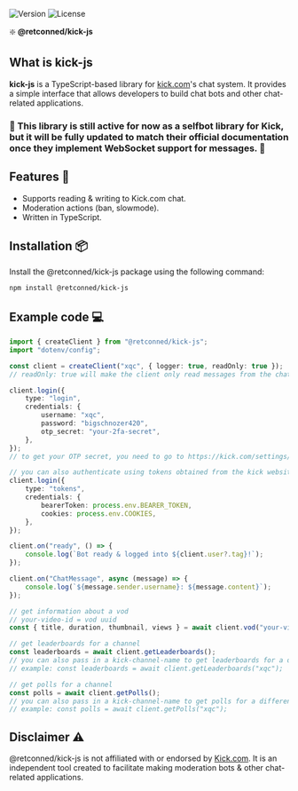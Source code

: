 ![Version](https://img.shields.io/npm/v/@retconned/kick-js?label=Version)
![License](https://img.shields.io/npm/l/@retconned/kick-js?label=License)

❇️ **@retconned/kick-js**

## **What is kick-js**

**kick-js** is a TypeScript-based library for [kick.com](https://kick.com)'s chat system. It provides a simple interface that allows developers to build chat bots and other chat-related applications.

### :construction: This library is still active for now as a selfbot library for Kick, but it will be fully updated to match their official documentation once they implement WebSocket support for messages. :construction:

## Features :rocket:

-   Supports reading & writing to Kick.com chat.
-   Moderation actions (ban, slowmode).
-   Written in TypeScript.

## Installation :package:

Install the @retconned/kick-js package using the following command:

```sh
npm install @retconned/kick-js
```

## Example code :computer:

```ts
import { createClient } from "@retconned/kick-js";
import "dotenv/config";

const client = createClient("xqc", { logger: true, readOnly: true });
// readOnly: true will make the client only read messages from the chat, and disable all other authenticated actions.

client.login({
    type: "login",
    credentials: {
        username: "xqc",
        password: "bigschnozer420",
        otp_secret: "your-2fa-secret",
    },
});
// to get your OTP secret, you need to go to https://kick.com/settings/security and enable Two-Factor Authentication and copy the secret from there

// you can also authenticate using tokens obtained from the kick website directly by switching the type to 'tokens'
client.login({
    type: "tokens",
    credentials: {
        bearerToken: process.env.BEARER_TOKEN,
        cookies: process.env.COOKIES,
    },
});

client.on("ready", () => {
    console.log(`Bot ready & logged into ${client.user?.tag}!`);
});

client.on("ChatMessage", async (message) => {
    console.log(`${message.sender.username}: ${message.content}`);
});

// get information about a vod
// your-video-id = vod uuid
const { title, duration, thumbnail, views } = await client.vod("your-video-id");

// get leaderboards for a channel
const leaderboards = await client.getLeaderboards();
// you can also pass in a kick-channel-name to get leaderboards for a different channel
// example: const leaderboards = await client.getLeaderboards("xqc");

// get polls for a channel
const polls = await client.getPolls();
// you can also pass in a kick-channel-name to get polls for a different channel
// example: const polls = await client.getPolls("xqc");
```

## Disclaimer :warning:

@retconned/kick-js is not affiliated with or endorsed by [Kick.com](https://kick.com). It is an independent tool created to facilitate making moderation bots & other chat-related applications.
